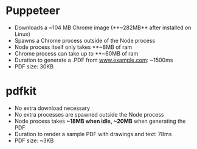 # Puppeteer

- Downloads a ~104 MB Chrome image (**~282MB** after installed on Linux)
- Spawns a Chrome process outside of the Node process
- Node process itself only takes **~8MB of ram
- Chrome process can take up to **~60MB of ram
- Duration to generate a .PDF from www.example.com: ~1500ms
- PDF size: 30KB

# pdfkit

- No extra download necessary
- No extra processes are spawned outside the Node process
- Node process takes **~18MB when idle, ~20MB** when generating the PDF
- Duration to render a sample PDF with drawings and text: 78ms
- PDF size: ~3KB
